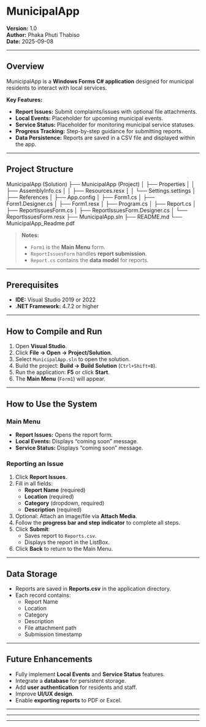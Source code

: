 # MunicipalApp

**Version:** 1.0  
**Author:** Phaka Phuti Thabiso  
**Date:** 2025-09-08  

---

## Overview

MunicipalApp is a **Windows Forms C# application** designed for municipal residents to interact with local services.  

**Key Features:**  
- **Report Issues:** Submit complaints/issues with optional file attachments.  
- **Local Events:** Placeholder for upcoming municipal events.  
- **Service Status:** Placeholder for monitoring municipal service statuses.  
- **Progress Tracking:** Step-by-step guidance for submitting reports.  
- **Data Persistence:** Reports are saved in a CSV file and displayed within the app.  

---

## Project Structure

MunicipalApp (Solution)
├── MunicipalApp (Project)
│ ├── Properties
│ │ ├── AssemblyInfo.cs
│ │ ├── Resources.resx
│ │ └── Settings.settings
│ ├── References
│ ├── App.config
│ ├── Form1.cs
│ ├── Form1.Designer.cs
│ ├── Form1.resx
│ ├── Program.cs
│ ├── Report.cs
│ ├── ReportIssuesForm.cs
│ ├── ReportIssuesForm.Designer.cs
│ └── ReportIssuesForm.resx
├── MunicipalApp.sln
├── README.md
└── MunicipalApp_Readme.pdf


> **Notes:**  
> - `Form1` is the **Main Menu** form.  
> - `ReportIssuesForm` handles **report submission**.  
> - `Report.cs` contains the **data model** for reports.  

---

## Prerequisites

- **IDE:** Visual Studio 2019 or 2022  
- **.NET Framework:** 4.7.2 or higher  

---

## How to Compile and Run

1. Open **Visual Studio**.  
2. Click **File → Open → Project/Solution**.  
3. Select `MunicipalApp.sln` to open the solution.  
4. Build the project: **Build → Build Solution** (`Ctrl+Shift+B`).  
5. Run the application: **F5** or click **Start**.  
6. The **Main Menu** (`Form1`) will appear.  

---

## How to Use the System

### Main Menu
- **Report Issues:** Opens the report form.  
- **Local Events:** Displays “coming soon” message.  
- **Service Status:** Displays “coming soon” message.  

### Reporting an Issue
1. Click **Report Issues**.  
2. Fill in all fields:
   - **Report Name** (required)  
   - **Location** (required)  
   - **Category** (dropdown, required)  
   - **Description** (required)  
3. Optional: Attach an image/file via **Attach Media**.  
4. Follow the **progress bar and step indicator** to complete all steps.  
5. Click **Submit**:
   - Saves report to `Reports.csv`.  
   - Displays the report in the ListBox.  
6. Click **Back** to return to the Main Menu.  

---

## Data Storage

- Reports are saved in **Reports.csv** in the application directory.  
- Each record contains:
  - Report Name  
  - Location  
  - Category  
  - Description  
  - File attachment path  
  - Submission timestamp  

---

## Future Enhancements

- Fully implement **Local Events** and **Service Status** features.  
- Integrate a **database** for persistent storage.  
- Add **user authentication** for residents and staff.  
- Improve **UI/UX design**.  
- Enable **exporting reports** to PDF or Excel.  

---
---
---

 

